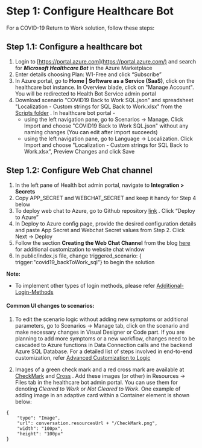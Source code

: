 # Step 1: Configure Healthcare Bot

For a COVID-19 Return to Work solution, follow these steps:

## Step 1.1: Configure a healthcare bot
1. Login to [https://portal.azure.com](https://portal.azure.com/) and search for ***Microsoft Healthcare Bot*** in the Azure Marketplace
2. Enter details choosing Plan: W1-Free and click “Subscribe”
3. In Azure portal, go to **Home | Software as a Service (SaaS)**, click on the healthcare bot instance. In Overview blade, click on "Manage Account". You will be redirected to Health Bot Service admin portal 
4. Download scenario "COVID19 Back to Work SQL.json" and spreadsheet "Localization - Custom strings for SQL Back to Work.xlsx" from the [Scripts folder](https://github.com/nikitapitliya006/COVID19-ReturnToWork/tree/master/Scripts) . In healthcare bot portal -
	- using the left navigation pane, go to Scenarios -> Manage. Click Import and choose "COVID19 Back to Work SQL.json" without any naming changes (You can edit after import succeeds)
	- using the left navigation pane, go to Language -> Localization. Click Import and choose "Localization - Custom strings for SQL Back to Work.xlsx", Preview Changes and click Save


## Step 1.2: Configure Web Chat channel
1. In the left pane of Health bot admin portal, navigate to **Integration > Secrets**
2. Copy APP_SECRET and WEBCHAT_SECRET and keep it handy for Step 4 below
3. To deploy web chat to Azure, go to Github repository [link](https://github.com/Microsoft/HealthBotcontainersample) . Click “Deploy to Azure”
4. In Deploy to Azure config page, provide the desired configuration details and paste App Secret and Webchat Secret values from Step 2. Click Next -> Deploy
5. Follow the section **Creating the Web Chat Channel** from the blog [here](https://techcommunity.microsoft.com/t5/healthcare-and-life-sciences/updated-on-4-2-2020-quick-start-setting-up-your-covid-19/ba-p/1230537) for additional customization to website chat window 
6. In public/index.js file, change triggered_scenario: { trigger:"covid19_backToWork_sql"} to begin the solution

**Note:** 
* To implement other types of login methods, please refer [Additional-Login-Methods](https://github.com/nikitapitliya006/COVID19-ReturnToWork/blob/master/WebchatChannel/Additional-Login-Methods.md)

#### Common UI changes to scenarios:
1. To edit the scenario logic without adding new symptoms or additional parameters, go to Scenarios -> Manage tab, click on the scenario and make necessary changes in Visual Designer or Code part. If you are planning to add more symptoms or a new workflow, changes need to be cascaded to Azure functions in Data Connection calls and the backend Azure SQL Database. For a detailed list of steps involved in end-to-end customization, refer [Advanced Customization to Logic](https://github.com/nikitapitliya006/COVID19-ReturnToWork/blob/master/WebchatChannel/AdvancedCustomization-BackToWorkLogic.md)

2. Images of a green check mark and a red cross mark are available at [CheckMark](https://hbstenantasaeusprod.blob.core.windows.net/resources/contosohealthsystemteamsbot-g4ubxvv/CheckMark.png) and [Cross](https://hbstenantasaeusprod.blob.core.windows.net/resources/contosohealthsystemteamsbot-g4ubxvv/Cross.png) . Add these images (or other) in Resources -> Files tab in the healthcare bot admin portal. You can use them for denoting _Cleared to Work_ or _Not Cleared to Work_. One example of adding image in an adaptive card within a Container element is shown below:
```
{
	"type": "Image",
	"url": conversation.resourcesUrl + "/CheckMark.png",
	"width": "100px",
	"height": "100px"				
}
```




